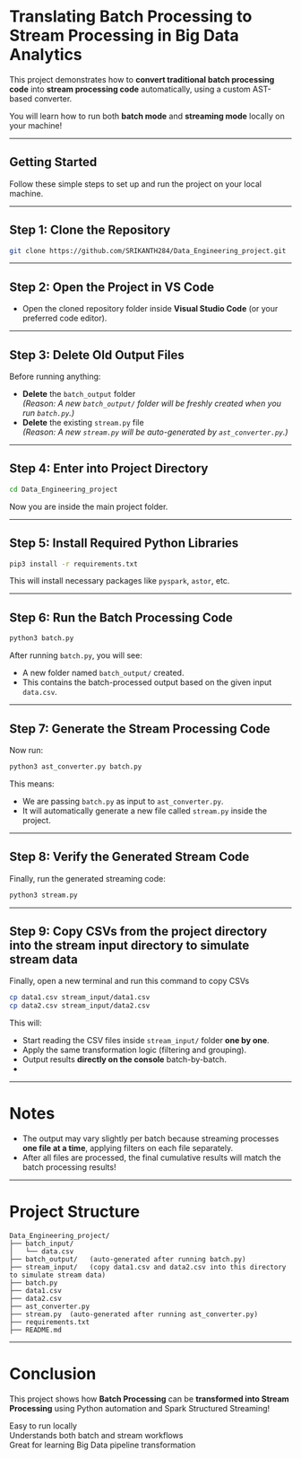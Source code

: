 



# Translating Batch Processing to Stream Processing in Big Data Analytics

This project demonstrates how to **convert traditional batch processing code** into **stream processing code** automatically, using a custom AST-based converter.

You will learn how to run both **batch mode** and **streaming mode** locally on your machine!

---

##  Getting Started

Follow these simple steps to set up and run the project on your local machine.

---

##  Step 1: Clone the Repository

```bash
git clone https://github.com/SRIKANTH284/Data_Engineering_project.git 
```



---

##  Step 2: Open the Project in VS Code

- Open the cloned repository folder inside **Visual Studio Code** (or your preferred code editor).

---

##  Step 3: Delete Old Output Files

Before running anything:
- **Delete** the `batch_output` folder  
  *(Reason: A new `batch_output/` folder will be freshly created when you run `batch.py`.)*
- **Delete** the existing `stream.py` file  
  *(Reason: A new `stream.py` will be auto-generated by `ast_converter.py`.)*

---

##  Step 4: Enter into Project Directory

```bash
cd Data_Engineering_project
```

 Now you are inside the main project folder.

---

##  Step 5: Install Required Python Libraries

```bash
pip3 install -r requirements.txt
```

This will install necessary packages like `pyspark`, `astor`, etc.

---

##  Step 6: Run the Batch Processing Code

```bash
python3 batch.py
```

 After running `batch.py`, you will see:
- A new folder named `batch_output/` created.
- This contains the batch-processed output based on the given input `data.csv`.

---

##  Step 7: Generate the Stream Processing Code

Now run:

```bash
python3 ast_converter.py batch.py
```

 This means:
- We are passing `batch.py` as input to `ast_converter.py`.
- It will automatically generate a new file called `stream.py` inside the project.

---

##  Step 8: Verify the Generated Stream Code

Finally, run the generated streaming code:

```bash
python3 stream.py
```

---

##  Step 9: Copy CSVs from the project directory into the stream input directory to simulate stream data 

Finally, open a new terminal and run this command to copy CSVs

```bash
cp data1.csv stream_input/data1.csv
cp data2.csv stream_input/data2.csv
```

 This will:
- Start reading the CSV files inside `stream_input/` folder **one by one**.
- Apply the same transformation logic (filtering and grouping).
- Output results **directly on the console** batch-by-batch.
- 

---
  
#  Notes

- The output may vary slightly per batch because streaming processes **one file at a time**, applying filters on each file separately.
- After all files are processed, the final cumulative results will match the batch processing results!

---

# Project Structure

```
Data_Engineering_project/
├── batch_input/
│   └── data.csv
├── batch_output/   (auto-generated after running batch.py)
├── stream_input/   (copy data1.csv and data2.csv into this directory to simulate stream data)
├── batch.py
├── data1.csv
├── data2.csv
├── ast_converter.py
├── stream.py  (auto-generated after running ast_converter.py)
├── requirements.txt
├── README.md
```

---

# Conclusion

This project shows how **Batch Processing** can be **transformed into Stream Processing** using Python automation and Spark Structured Streaming!

 Easy to run locally  
 Understands both batch and stream workflows  
 Great for learning Big Data pipeline transformation

